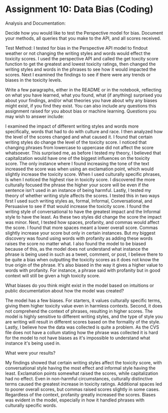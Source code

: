 # Assignment 10: Data Bias (Coding) 
Analysis and Documentation:

Decide how you would like to test the Perspective model for bias. Document your methods, all queries that you make to the API, and all scores received.

Test Method: 
I tested for bias in the Perspective API model to findout weather or not changing the writing styles and words would effect the toxicity scores. I used the perspective API and called the get toxcity score function to get the greatest and lowest toxicity ratings, then changed the writing styles and words in the phrases to see how it would impacted the scores. Next I examined the findings to see if there were any trends or biases in the toxicity levels.
 
Write a few paragraphs, either in the README or in the notebook, reflecting on what you have learned, what you found, what (if anything) surprised you about your findings, and/or what theories you have about why any biases might exist, if you find they exist. You can also include any questions this assignment raised for you about bias or machine learning. Questions you may wish to answer include:

I examined the impact of different writing styles and words more specifically, words that had to do with culture and race. I then analyzed how the level of the scores changed and what caused it. I found that certain writing styles do change the level of the toxicity score. I noticed that changing phrases from lowercase to uppercase did not affect the score whatsoever. This surprised me, as before I tested my theory, I believed that capitalization would have one of the biggest influences on the toxicity score. The only instance where I found increasing the tone of the text increased the score was when using an exclamation point, which would slightly increase the toxicity score. When I used culturally specific phrases, Is when I noticed the highest rise in toxicity score. I discovered the more culturally focused the phrase the higher your score will be even if the sentence isn't used in an instance of being harmful. Lastly, I tested my theory of whether writing style affects the scores. I tested this in two ways first I used such writing styles as, formal, Informal, Conversational, and Persuasive to see if that would increase the toxicity score. I found the writing style of conversational to have the greatest impact and the Informal style to have the least. As these two styles did change the score the impact was minor. Next, I tested how spaces, profanity, and commas would affect the score. I found that more spaces meant a lower overall score. Commas slightly increase your score but only in certain instances. But my biggest discovery was found using words with profanity as adding these words raises the score no matter what. I also found the model to be biased because of this, as the model does not understand what instance the phrase is being used in such as a tweet, comment, or post, I believe there to be quite a bias when outputting the toxicity scores as it does not know the true origin of the phrase. It's also biased in the way it gives a higher value to words with profanity. For instance, a phrase said with profanity but in good context will still be given a high toxicity score. 

What biases do you think might exist in the model based on intuitions or public documentation about how the model was created?

The model has a few biases. For starters, it values culturally specific terms, giving them higher toxicity value even in harmless contexts. Second, it does not comprehend the context of phrases, resulting in higher scores. The model is highly sensitive to different writing styles, and the type of style you are writing will result in different scores based on the formality of the style. Lastly, I believe how the data was collected is quite a problem. As the CVS file does not have a collum stating how the phrase was collected it is hard for the model to not have biases as it's impossible to understand what instance it's being used in.


What were your results?

My findings showed that certain writing styles affect the toxicity score, with conversational style having the most effect and informal style having the least. Exclamation points somewhat raised the scores, while capitalization had no effect. Even in non-harmful circumstances, culturally distinctive terms caused the greatest increase in toxicity ratings. Additional spaces led to poorer overall scores, but commas raised scores slightly in some cases. Regardless of the context, profanity greatly increased the scores. Biases was evident in the model, especially in how it handled phrases with culturally specific words. 


